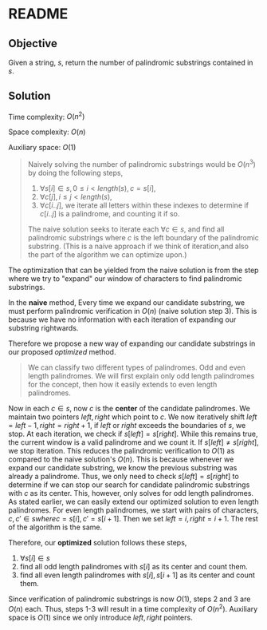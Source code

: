 # README

## Objective

Given a string, $s$, return the number of palindromic substrings contained in $s$.

## Solution

Time complexity: $O(n^2)$

Space complexity: $O(n)$

Auxiliary space: $O(1)$

> Naively solving the number of palindromic substrings would be $O(n^3)$ by doing
the following steps,
>1. $\forall s[i] \in s, 0 \le i \lt length(s), c = s[i]$, 
>2. $\forall c[j], i \le j \lt length(s)$,
>3. $\forall c[i..j]$, we iterate all letters within these indexes to determine if $c[i..j]$ is a palindrome, and counting it if so.
>
> The naive solution seeks to iterate each $\forall c \in s$, and find all palindromic
substrings where $c$ is the left boundary of the palindromic substring.
(This is a naive approach if we think of iteration,and also the part of the
algorithm we can optimize upon.)

The optimization that can be yielded from the naive solution is from the step where
we try to "expand" our window of characters to find palindromic substrings.

In the **naive** method,
Every time we expand our candidate substring, we must perform palindromic verification in $O(n)$ (naive solution step 3).
This is because we have no information with each iteration of expanding our substring rightwards.

Therefore we propose a new way of expanding our candidate substrings
in our proposed *optimized* method.

> We can classify two different types of palindromes.
Odd and even length palindromes.
We will first explain only odd length palindromes for the concept,
then how it easily extends to even length palindromes.

Now in each $c \in s$, now $c$ is the **center** of the candidate palindromes.
We maintain two pointers $left, right$ which point to $c$.
We now iteratively shift $left = left - 1, right = right + 1$,
if $left$ or $right$ exceeds the boundaries of $s$, we stop.
At each iteration, we check if $s[left] = s[right]$.
While this remains true, the current window is a valid palindrome and we count it.
If $s[left] \neq s[right]$, we stop iteration.
This reduces the palindromic verification to $O(1)$ as compared to the naive solution's $O(n)$.
This is because whenever we expand our candidate substring, we know the previous
substring was already a palindrome.
Thus, we only need to check $s[left] = s[right]$ to determine if we can stop our search for
candidate palindromic substrings with $c$ as its center.
This, however, only solves for odd length palindromes.
As stated earlier, we can easily extend our optimized solution to even length palindromes.
For even length palindromes, we start with pairs of characters, $c, c\prime \in s where c = s[i], c\prime = s[i + 1]$.
Then we set $left = i, right = i + 1$.
The rest of the algorithm is the same.

Therefore, our **optimized** solution follows these steps,
1. $\forall s[i] \in s$
2. find all odd length palindromes with $s[i]$ as its center and count them.
3. find all even length palindromes with $s[i], s[i+1]$ as its center and count them.

Since verification of palindromic substrings is now $O(1)$, steps 2 and 3 are $O(n)$ each.
Thus, steps 1-3 will result in a time complexity of $O(n^2)$.
Auxiliary space is $O(1)$ since we only introduce $left, right$ pointers.
